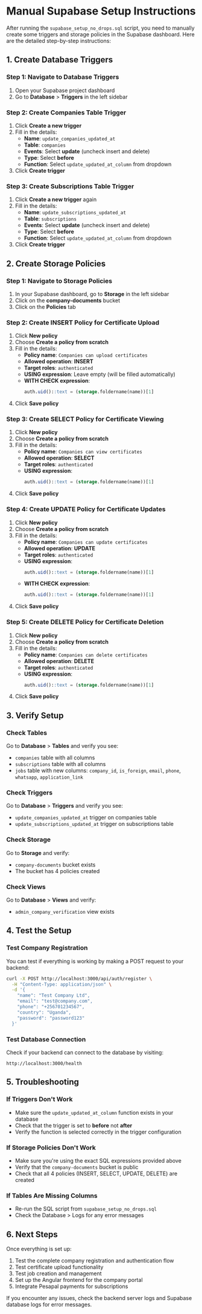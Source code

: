 # Manual Supabase Setup Instructions

After running the `supabase_setup_no_drops.sql` script, you need to manually create some triggers and storage policies in the Supabase dashboard. Here are the detailed step-by-step instructions:

## 1. Create Database Triggers

### Step 1: Navigate to Database Triggers
1. Open your Supabase project dashboard
2. Go to **Database** > **Triggers** in the left sidebar

### Step 2: Create Companies Table Trigger
1. Click **Create a new trigger**
2. Fill in the details:
   - **Name**: `update_companies_updated_at`
   - **Table**: `companies`
   - **Events**: Select **update** (uncheck insert and delete)
   - **Type**: Select **before**
   - **Function**: Select `update_updated_at_column` from dropdown
3. Click **Create trigger**

### Step 3: Create Subscriptions Table Trigger
1. Click **Create a new trigger** again
2. Fill in the details:
   - **Name**: `update_subscriptions_updated_at`
   - **Table**: `subscriptions`
   - **Events**: Select **update** (uncheck insert and delete)
   - **Type**: Select **before**
   - **Function**: Select `update_updated_at_column` from dropdown
3. Click **Create trigger**

## 2. Create Storage Policies

### Step 1: Navigate to Storage Policies
1. In your Supabase dashboard, go to **Storage** in the left sidebar
2. Click on the **company-documents** bucket
3. Click on the **Policies** tab

### Step 2: Create INSERT Policy for Certificate Upload
1. Click **New policy**
2. Choose **Create a policy from scratch**
3. Fill in the details:
   - **Policy name**: `Companies can upload certificates`
   - **Allowed operation**: **INSERT**
   - **Target roles**: `authenticated`
   - **USING expression**: Leave empty (will be filled automatically)
   - **WITH CHECK expression**:
     ```sql
     auth.uid()::text = (storage.foldername(name))[1]
     ```
4. Click **Save policy**

### Step 3: Create SELECT Policy for Certificate Viewing
1. Click **New policy**
2. Choose **Create a policy from scratch**
3. Fill in the details:
   - **Policy name**: `Companies can view certificates`
   - **Allowed operation**: **SELECT**
   - **Target roles**: `authenticated`
   - **USING expression**:
     ```sql
     auth.uid()::text = (storage.foldername(name))[1]
     ```
4. Click **Save policy**

### Step 4: Create UPDATE Policy for Certificate Updates
1. Click **New policy**
2. Choose **Create a policy from scratch**
3. Fill in the details:
   - **Policy name**: `Companies can update certificates`
   - **Allowed operation**: **UPDATE**
   - **Target roles**: `authenticated`
   - **USING expression**:
     ```sql
     auth.uid()::text = (storage.foldername(name))[1]
     ```
   - **WITH CHECK expression**:
     ```sql
     auth.uid()::text = (storage.foldername(name))[1]
     ```
4. Click **Save policy**

### Step 5: Create DELETE Policy for Certificate Deletion
1. Click **New policy**
2. Choose **Create a policy from scratch**
3. Fill in the details:
   - **Policy name**: `Companies can delete certificates`
   - **Allowed operation**: **DELETE**
   - **Target roles**: `authenticated`
   - **USING expression**:
     ```sql
     auth.uid()::text = (storage.foldername(name))[1]
     ```
4. Click **Save policy**

## 3. Verify Setup

### Check Tables
Go to **Database** > **Tables** and verify you see:
- `companies` table with all columns
- `subscriptions` table with all columns
- `jobs` table with new columns: `company_id`, `is_foreign`, `email`, `phone`, `whatsapp`, `application_link`

### Check Triggers
Go to **Database** > **Triggers** and verify you see:
- `update_companies_updated_at` trigger on companies table
- `update_subscriptions_updated_at` trigger on subscriptions table

### Check Storage
Go to **Storage** and verify:
- `company-documents` bucket exists
- The bucket has 4 policies created

### Check Views
Go to **Database** > **Views** and verify:
- `admin_company_verification` view exists

## 4. Test the Setup

### Test Company Registration
You can test if everything is working by making a POST request to your backend:

```bash
curl -X POST http://localhost:3000/api/auth/register \
  -H "Content-Type: application/json" \
  -d '{
    "name": "Test Company Ltd",
    "email": "test@company.com",
    "phone": "+256701234567",
    "country": "Uganda",
    "password": "password123"
  }'
```

### Test Database Connection
Check if your backend can connect to the database by visiting:
```
http://localhost:3000/health
```

## 5. Troubleshooting

### If Triggers Don't Work
- Make sure the `update_updated_at_column` function exists in your database
- Check that the trigger is set to **before** not **after**
- Verify the function is selected correctly in the trigger configuration

### If Storage Policies Don't Work
- Make sure you're using the exact SQL expressions provided above
- Verify that the `company-documents` bucket is public
- Check that all 4 policies (INSERT, SELECT, UPDATE, DELETE) are created

### If Tables Are Missing Columns
- Re-run the SQL script from `supabase_setup_no_drops.sql`
- Check the Database > Logs for any error messages

## 6. Next Steps

Once everything is set up:
1. Test the complete company registration and authentication flow
2. Test certificate upload functionality
3. Test job creation and management
4. Set up the Angular frontend for the company portal
5. Integrate Pesapal payments for subscriptions

If you encounter any issues, check the backend server logs and Supabase database logs for error messages.
